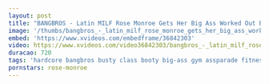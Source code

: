 ```yaml
---
layout: post
title: "BANGBROS - Latin MILF Rose Monroe Gets Her Big Ass Worked Out By Brick Danger"
image: '/thumbs/bangbros_-_latin_milf_rose_monroe_gets_her_big_ass_worked_out_by_brick_danger.jpg'
embed: 'https://www.xvideos.com/embedframe/36842303'
video: https://www.xvideos.com/video36842303/bangbros_-_latin_milf_rose_monroe_gets_her_big_ass_worked_out_by_brick_danger
duracao: 720
tags: 'hardcore bangbros busty class booty big-ass gym assparade fitness big-tits bike big-boobs big-butt ass-parade bang-bros personal-trainer rose-monroe birck-danger spin-class ap16089'
pornstars: rose-monroe
---
```

